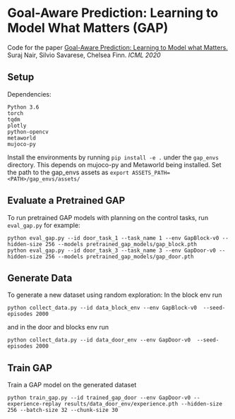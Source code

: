 # Goal-Aware Prediction: Learning to Model What Matters (GAP)

Code for the paper [Goal-Aware Prediction: Learning to Model what Matters.](https://proceedings.icml.cc/static/paper_files/icml/2020/2981-Paper.pdf) Suraj Nair, Silvio Savarese, Chelsea Finn. *ICML 2020*

## Setup

Dependencies:
```
Python 3.6
torch
tqdm
plotly
python-opencv
metaworld
mujoco-py
```

Install the environments by running `pip install -e .` under the `gap_envs` directory. This depends on mujoco-py and Metaworld being installed.
Set the path to the gap_envs assets as 
`export ASSETS_PATH=<PATH>/gap_envs/assets/`

## Evaluate a Pretrained GAP

To run pretrained GAP models with planning on the control tasks, run `eval_gap.py` for example:
 
```
python eval_gap.py --id door_task_1 --task_name 1 --env GapBlock-v0 --hidden-size 256 --models pretrained_gap_models/gap_block.pth 
python eval_gap.py --id door_task_3 --task_name 3 --env GapDoor-v0 --hidden-size 256 --models pretrained_gap_models/gap_door.pth 
```

## Generate Data

To generate a new dataset using random exploration:
In the block env run
```
python collect_data.py --id data_block_env --env GapBlock-v0  --seed-episodes 2000
```
and in the door and blocks env run
```
python collect_data.py --id data_door_env --env GapDoor-v0  --seed-episodes 2000
```

## Train GAP

Train a GAP model on the generated dataset
```
python train_gap.py --id trained_gap_door --env GapDoor-v0 --experience-replay results/data_door_env/experience.pth --hidden-size 256 --batch-size 32 --chunk-size 30
```
